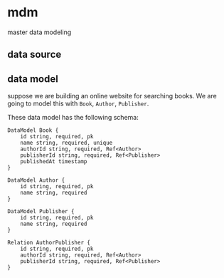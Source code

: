 # mdm
master data modeling

## data source

## data model

suppose we are building an online website for searching books. We are going to model this with
`Book`, `Author`, `Publisher`.

These data model has the following schema:

```
DataModel Book {
    id string, required, pk
    name string, required, unique
    authorId string, required, Ref<Author> 
    publisherId string, required, Ref<Publisher>
    publishedAt timestamp 
}

DataModel Author {
    id string, required, pk
    name string, required
}

DataModel Publisher {
    id string, required, pk
    name string, required
}

Relation AuthorPublisher {
    id string, required, pk
    authorId string, required, Ref<Author>
    publisherId string, required, Ref<Publisher>
}
```





